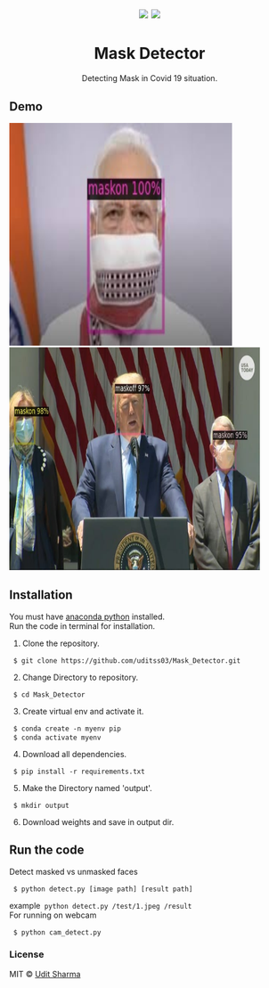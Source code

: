 <h1 align="center"><img src=https://img.shields.io/github/repo-size/uditss03/Mask_Detector> <img src=https://img.shields.io/badge/python-v3.6+-blue.svg></h1>

<h1 align="center"> Mask Detector</h1>

<p align="center">Detecting Mask in Covid 19 situation.</p>

## Demo

<img src="https://github.com/uditss03/Mask_Detector/blob/master/result/result_4.jpeg?raw=true" width="400" height="400"> <img src="https://github.com/uditss03/Mask_Detector/blob/master/result/result_3.jpg?raw=true" width="450" height="400">
 
## Installation
You must have <a href="https://www.anaconda.com/">anaconda python</a> installed.<br>
Run the code in terminal for installation.
1. Clone the repository.
```
 $ git clone https://github.com/uditss03/Mask_Detector.git
 ```
2. Change Directory to repository.
```
 $ cd Mask_Detector
```
3. Create virtual env and activate it.
``` 
 $ conda create -n myenv pip
 $ conda activate myenv
```
4. Download all dependencies.
```
 $ pip install -r requirements.txt
```
5. Make the Directory named 'output'.
```
 $ mkdir output
```
6. Download weights and save in output dir.

## Run the code

Detect masked vs unmasked faces
```
 $ python detect.py [image path] [result path]
```
 example``` python detect.py /test/1.jpeg /result```<br>
For running on webcam
```
 $ python cam_detect.py
 ```
 ### License
 MIT © [Udit Sharma](https://github.com/uditss03/Mask_Detector/blob/master/LICENSE)